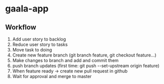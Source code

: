 # gaala-app

## Workflow

1. Add user story to backlog
2. Reduce user story to tasks
3. Move task to doing
4. Create new feature branch (git branch feature, git checkout feature...)
5. Make changes to branch and add and commit them
6. push branch updates (first time: git push --set-upstream origin feature)
7. When feature ready -> create new pull request in github
8. Wait for approval and merge to master
